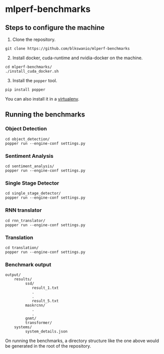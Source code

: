 # mlperf-benchmarks

## Steps to configure the machine

1. Clone the repository.
```
git clone https://github.com/blkswanio/mlperf-benchmarks
```

2. Install docker, cuda-runtime and nvidia-docker on the machine.
```
cd mlperf-benchmarks/
./install_cuda_docker.sh
```

3. Install the `popper` tool.
```
pip install popper
```

You can also install it in a [virtualenv](https://packaging.python.org/guides/installing-using-pip-and-virtual-environments/#creating-a-virtual-environment).
 
## Running the benchmarks

### Object Detection
```
cd object_detection/
popper run --engine-conf settings.py
```

### Sentiment Analysis
```
cd sentiment_analysis/
popper run --engine-conf settings.py
```

### Single Stage Detector
```
cd single_stage_detector/
popper run --engine-conf settings.py 
```

### RNN translator
```
cd rnn_translator/
popper run --engine-conf settings.py
```

### Translation
```
cd translation/
popper run --engine-conf settings.py
```

### Benchmark output

```
output/
    results/
         ssd/
            result_1.txt
            .
            .
            result_5.txt
         maskrcnn/
            .
            .
         gnmt/
         transformer/
    systems/
         system_details.json
```
On running the benchmarks, a directory structure like the one above would be generated in the root of the repository.
